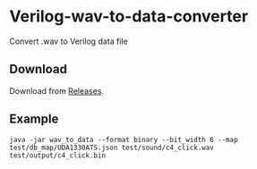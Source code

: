 # Verilog-wav-to-data-converter

Convert .wav to Verilog data file

## Download

Download from [Releases](https://github.com/ebola777/Verilog-wav-to-data-converter/releases).

## Example

```
java -jar wav_to_data --format binary --bit_width 6 --map test/db_map/UDA1330ATS.json test/sound/c4_click.wav test/output/c4_click.bin
```
